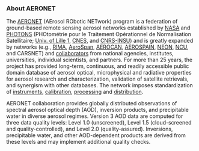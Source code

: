 ### About AERONET
The [AERONET](https://aeronet.gsfc.nasa.gov/new_web/index.html) (AErosol RObotic NETwork) program is a federation of ground-based remote sensing aerosol networks established by [NASA](https://www.nasa.gov/) and [PHOTONS](https://www-loa.univ-lille1.fr/photons) (PHOtométrie pour le Traitement Opérationnel de Normalisation Satellitaire; [Univ. of Lille 1](http://www.univ-lille1.fr/), [CNES](http://www.cnes.fr/), and [CNRS-INSU](http://www.cnrs.fr/)) and is greatly expanded by networks (e.g., [RIMA](https://www.caelis.uva.es/rima/), [AeroSpan](https://research.csiro.au/acc/capabilities/aerospan/), [AEROCAN](http://www.aerocanonline.com/), [AEROSPAIN](https://aerospain.aemet.es/), [NEON](https://www.neonscience.org/), [NCU](https://www.ncu.edu.tw/en/index.html), and CARSNET) and [collaborators](https://aeronet.gsfc.nasa.gov/new_web/collaborators.html) from national agencies, institutes, universities, individual scientists, and partners. For more than 25 years, the project has provided long-term, continuous, and readily accessible public domain database of aerosol optical, microphysical and radiative properties for aerosol research and characterization, validation of satellite retrievals, and synergism with other databases. The network imposes standardization of [instruments](https://aeronet.gsfc.nasa.gov/new_web/system_descriptions_instrument.html), [calibration](https://aeronet.gsfc.nasa.gov/new_web/system_descriptions_calibration.html), [processing](https://aeronet.gsfc.nasa.gov/new_web/system_descriptions_processing.html) and [distribution](https://aeronet.gsfc.nasa.gov/new_web/system_descriptions_distribution.html).

AERONET collaboration provides globally distributed observations of spectral aerosol optical depth (AOD), inversion products, and precipitable water in diverse aerosol regimes. Version 3 AOD data are computed for three data quality levels: Level 1.0 (unscreened), Level 1.5 (cloud-screened and quality-controlled), and Level 2.0 (quality-assured). Inversions, precipitable water, and other AOD-dependent products are derived from these levels and may implement additional quality checks.
